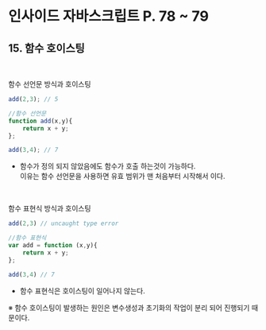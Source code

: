 # 인사이드 자바스크립트 P. 78 ~ 79

## 15. 함수 호이스팅

<br />

함수 선언문 방식과 호이스팅
```js
add(2,3); // 5

//함수 선언문
function add(x,y){
    return x + y;
};

add(3,4); // 7
```
* 함수가 정의 되지 않았음에도 함수가 호출 하는것이 가능하다. <br />
이유는 함수 선언문을 사용하면 유효 범위가 맨 처음부터 시작해서 이다.

<br />

함수 표현식 방식과 호이스팅
```js
add(2,3) // uncaught type error

//함수 표현식
var add = function (x,y){
    return x + y;
};

add(3,4) // 7
```
* 함수 표현식은 호이스팅이 일어나지 않는다.

&#8251; 함수 호이스팅이 발생하는 원인은 변수생성과 초기화의 작업이 분리 되어 진행되기 때문이다.